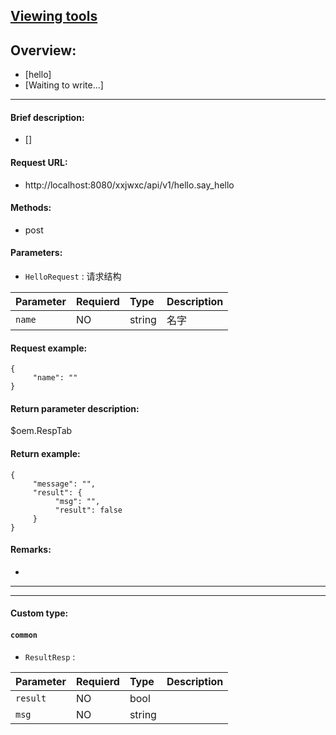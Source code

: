 

## [Viewing tools](https://www.iminho.me/)

## Overview:
- [hello]
- [Waiting to write...]

--------------------

#### Brief description:

- []

#### Request URL:

- http://localhost:8080/xxjwxc/api/v1/hello.say_hello

#### Methods:

- post

#### Parameters:

- ` HelloRequest ` : 请求结构

|Parameter| Requierd | Type | Description|
|:----    |:---|:----- |-----   |
|`name` | NO|string|名字   |
	

#### Request example:
```
{
     "name": ""
}
```

#### Return parameter description:
$oem.RespTab

#### Return example:
	
```
{
     "message": "",
     "result": {
          "msg": "",
          "result": false
     }
}
```

#### Remarks:

- 
	

--------------------
--------------------

#### Custom type:

#### ` common `


- ` ResultResp ` : 

|Parameter| Requierd | Type | Description|
|:----    |:---|:----- |-----   |
|`result` | NO|bool|   |
|`msg` | NO|string|   |
	

	

